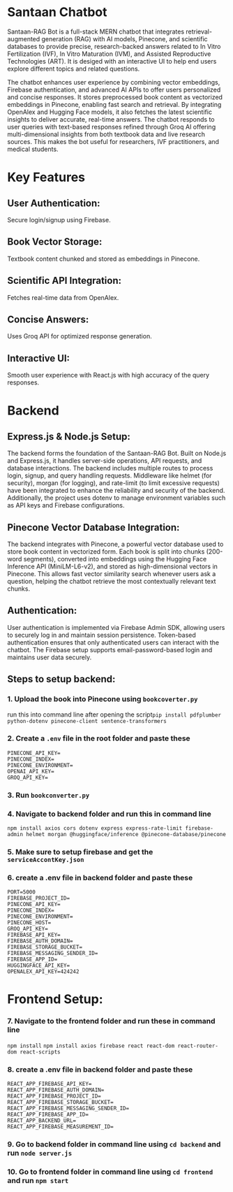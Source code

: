 # Santaan Chatbot
Santaan-RAG Bot is a full-stack MERN chatbot that integrates retrieval-augmented generation (RAG) with AI models, Pinecone, and scientific databases to provide precise, research-backed answers related to In Vitro Fertilization (IVF), In Vitro Maturation (IVM), and Assisted Reproductive Technologies (ART). It is desiged with an interactive UI to help end users explore different topics and related questions.

The chatbot enhances user experience by combining vector embeddings, Firebase authentication, and advanced AI APIs to offer users personalized and concise responses. It stores preprocessed book content as vectorized embeddings in Pinecone, enabling fast search and retrieval. By integrating OpenAlex and Hugging Face models, it also fetches the latest scientific insights to deliver accurate, real-time answers. The chatbot responds to user queries with text-based responses refined through Groq AI offering multi-dimensional insights from both textbook data and live research sources. This makes the bot useful for researchers, IVF practitioners, and medical students.
# Key Features
## User Authentication:
Secure login/signup using Firebase.
## Book Vector Storage: 
Textbook content chunked and stored as embeddings in Pinecone.
## Scientific API Integration:
Fetches real-time data from OpenAlex.
## Concise Answers: 
Uses Groq API for optimized response generation.
## Interactive UI:
Smooth user experience with React.js with high accuracy of the query responses.
# Backend
## Express.js & Node.js Setup:
The backend forms the foundation of the Santaan-RAG Bot. Built on Node.js and Express.js, it handles server-side operations, API requests, and database interactions. The backend includes multiple routes to process login, signup, and query handling requests. Middleware like helmet (for security), morgan (for logging), and rate-limit (to limit excessive requests) have been integrated to enhance the reliability and security of the backend. Additionally, the project uses dotenv to manage environment variables such as API keys and Firebase configurations.
## Pinecone Vector Database Integration:
The backend integrates with Pinecone, a powerful vector database used to store book content in vectorized form. Each book is split into chunks (200-word segments), converted into embeddings using the Hugging Face Inference API (MiniLM-L6-v2), and stored as high-dimensional vectors in Pinecone. This allows fast vector similarity search whenever users ask a question, helping the chatbot retrieve the most contextually relevant text chunks.
## Authentication:
User authentication is implemented via Firebase Admin SDK, allowing users to securely log in and maintain session persistence. Token-based authentication ensures that only authenticated users can interact with the chatbot. The Firebase setup supports email-password-based login and maintains user data securely.
## Steps to setup backend:
### 1. Upload the book into Pinecone using `bookcoverter.py`
run this into command line after opening the script```pip install pdfplumber python-dotenv pinecone-client sentence-transformers```
### 2. Create a `.env` file in the root folder and paste these
```
PINECONE_API_KEY=
PINECONE_INDEX=
PINECONE_ENVIRONMENT=
OPENAI_API_KEY=
GROQ_API_KEY=

```
### 3. Run `bookconverter.py`
### 4. Navigate to backend folder and run this in command line
`npm install axios cors dotenv express express-rate-limit firebase-admin helmet morgan @huggingface/inference @pinecone-database/pinecone`
### 5. Make sure to setup firebase and get the `serviceAccontKey.json`
### 6. create a .env file in backend folder and paste these
```
PORT=5000
FIREBASE_PROJECT_ID=
PINECONE_API_KEY=
PINECONE_INDEX=
PINECONE_ENVIRONMENT=
PINECONE_HOST=
GROQ_API_KEY=
FIREBASE_API_KEY=
FIREBASE_AUTH_DOMAIN=
FIREBASE_STORAGE_BUCKET=
FIREBASE_MESSAGING_SENDER_ID=
FIREBASE_APP_ID=
HUGGINGFACE_API_KEY=
OPENALEX_API_KEY=424242

```
# Frontend Setup:
 
### 7. Navigate to the frontend folder and run these in command line 
`npm install`
`npm install axios firebase react react-dom react-router-dom react-scripts`
### 8. create a .env file in backend folder and paste these
```
REACT_APP_FIREBASE_API_KEY=
REACT_APP_FIREBASE_AUTH_DOMAIN=
REACT_APP_FIREBASE_PROJECT_ID=
REACT_APP_FIREBASE_STORAGE_BUCKET=
REACT_APP_FIREBASE_MESSAGING_SENDER_ID=
REACT_APP_FIREBASE_APP_ID=
REACT_APP_BACKEND_URL=
REACT_APP_FIREBASE_MEASUREMENT_ID=

```
### 9. Go to backend folder in command line using `cd backend` and run `node server.js`
### 10. Go to frontend folder in command line using `cd frontend` and run `npm start`



